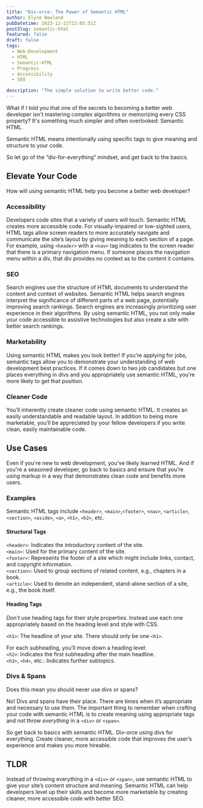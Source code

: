 ```yaml
---
title: "Div-orce: The Power of Semantic HTML"
author: Elyse Newland
pubDatetime: 2023-12-22T13:05:51Z
postSlug: semantic-html
featured: false
draft: false
tags:
  - Web-Development
  - HTML
  - Semantic-HTML
  - Progress
  - Accessibility
  - SEO

description: "The simple solution to write better code."
---
```


What if I told you that one of the secrets to becoming a better web developer isn't mastering complex algorithms or memorizing every CSS property? It's something much simpler and often overlooked: Semantic HTML.

Semantic HTML means intentionally using specific tags to give meaning and structure to your code.

So let go of the “div-for-everything” mindset, and get back to the basics.

## Elevate Your Code

How will using semantic HTML help you become a better web developer?

### Accessibility

Developers code sites that a variety of users will touch. Semantic HTML creates more accessible code. For visually-impaired or low-sighted users, HTML tags allow screen readers to more accurately navigate and communicate the site’s layout by giving meaning to each section of a page. For example, using `<header>` with a `<nav>` tag indicates to the screen reader that there is a primary navigation menu. If someone places the navigation menu within a div, that div provides no context as to the content it contains.

### SEO

Search engines use the structure of HTML documents to understand the content and context of websites. Semantic HTML helps search engines interpret the significance of different parts of a web page, potentially improving search rankings. Search engines are increasingly prioritizing user experience in their algorithms. By using semantic HTML, you not only make your code accessible to assistive technologies but also create a site with better search rankings.

### Marketability

Using semantic HTML makes you look better! If you’re applying for jobs, semantic tags allow you to demonstrate your understanding of web development best practices. If it comes down to two job candidates but one places everything in divs and you appropriately use semantic HTML, you’re more likely to get that position.

### Cleaner Code

You’ll inherently create cleaner code using semantic HTML. It creates an easily understandable and readable layout. In addition to being more marketable, you’ll be appreciated by your fellow developers if you write clean, easily maintainable code.

## Use Cases

Even if you're new to web development, you’ve likely learned HTML. And if you're a seasoned developer, go back to basics and ensure that you’re using markup in a way that demonstrates clean code and benefits more users.

### Examples

Semantic HTML tags include `<header>`, `<main>`,`<footer>`, `<nav>`, `<article>`, `<section>`, `<aside>`, `<a>`, `<h1>`, `<h2>`, etc.

#### Structural Tags

`<header>`: Indicates the introductory content of the site.  
`<main>`: Used for the primary content of the site.  
`<footer>`: Represents the footer of a site which might include links, contact, and copyright information.  
`<section>`: Used to group sections of related content, e.g., chapters in a book.  
`<article>`: Used to denote an independent, stand-alone section of a site, e.g., the book itself.

#### Heading Tags

_Don't_ use heading tags for their style properties. Instead use each one appropriately based on the heading level and style with CSS.

`<h1>`: The headline of your site. There should only be one `<h1>`.

For each subheading, you’ll move down a heading level:  
`<h2>`: Indicates the first subheading after the main headline.  
`<h3>`, `<h4>`, etc.: Indicates further subtopics.

### Divs & Spans

Does this mean you should never use divs or spans?

No! Divs and spans have their place. There are times when it’s appropriate and necessary to use them. The important thing to remember when crafting your code with semantic HTML is to create meaning using appropriate tags and not throw _everything_ in a `<div>` or `<span>`.

So get back to basics with semantic HTML. Div-orce using divs for everything. Create cleaner, more accessible code that improves the user’s experience and makes you more hireable.

## TLDR

Instead of throwing everything in a `<div>` or `<span>`, use semantic HTML to give your site’s content structure and meaning. Semantic HTML can help developers level up their skills and become more marketable by creating cleaner, more accessible code with better SEO.
